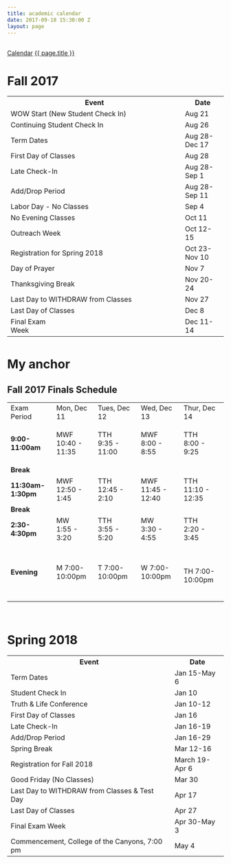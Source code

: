```yaml
---
title: academic calendar
date: 2017-09-18 15:30:00 Z
layout: page
---
```


<br>
<div class="row">
  <div class="col s12">
    <nav>
     <div class="nav-wrapper white">
       <div class="col s12">
         <a href="{{ "/academics/undergraduate" | prepend: site.url }}" class="breadcrumb">Calendar</a>
         <a href="#!" class="breadcrumb">{{ page.title }}</a>
       </div>
     </div>
   </nav>
  </div>
</div>
<h1>Fall 2017</h1>
<table class="bordered">
<tbody>
<tr><th>Event</th><th>Date</th></tr>
<tr>
<td>WOW Start (New Student Check In)</td>
<td>Aug 21</td>
</tr>
<tr>
<td>Continuing Student Check In</td>
<td>Aug 26</td>
</tr>
<tr>
<td>Term Dates</td>
<td>Aug 28-Dec 17</td>
</tr>
<tr>
<td>First Day of Classes</td>
<td>Aug 28</td>
</tr>
<tr>
<td>Late Check-In</td>
<td>Aug 28-Sep 1</td>
</tr>
<tr>
<td>Add/Drop Period</td>
<td>Aug 28-Sep 11</td>
</tr>
<tr>
<td>Labor Day - No Classes</td>
<td>Sep 4</td>
</tr>
<tr>
<td>No Evening Classes</td>
<td>Oct 11</td>
</tr>
<tr>
<td>Outreach Week</td>
<td>Oct 12-15</td>
</tr>
<tr>
<td>Registration for Spring 2018</td>
<td>Oct 23-Nov 10</td>
</tr>
<tr>
<td>Day of Prayer</td>
<td>Nov 7</td>
</tr>
<tr>
<td>Thanksgiving Break                                         </td>
<td>Nov 20-24</td>
</tr>
<tr>
<td>Last Day to WITHDRAW from Classes</td>
<td>Nov 27</td>
</tr>
<tr>
<td>Last Day of Classes</td>
<td>Dec 8</td>
</tr>
<tr>
<td>Final Exam Week                                                                      </td>
<td>Dec 11-14</td>
</tr>
</tbody>
</table>
<p> </p>
<a name="finals">
 <h1 style="padding-top: 40px; margin-top: -40px;">My anchor</h1>
</a>
<h2 id="finalsschedule">Fall 2017 Finals Schedule</h2>
<table class="bordered">
<tbody>
<tr>
<td class="boldText">Exam Period</td>
<td class="boldText">Mon, Dec 11</td>
<td class="boldText">Tues, Dec 12</td>
<td class="boldText">Wed, Dec 13</td>
<td class="boldText">Thur, Dec 14</td>
</tr>
<tr>
<td><strong>9:00-11:00am</strong></td>
<td>
<p>MWF <br />10:40 - 11:35</p>
</td>
<td>TTH <br />9:35 - 11:00</td>
<td>MWF <br />8:00 - 8:55</td>
<td>TTH <br />8:00 - 9:25</td>
</tr>
<tr>
<td colspan="5"><strong>Break</strong></td>
</tr>
<tr>
<td><strong>11:30am-1:30pm</strong></td>
<td>MWF <br />12:50 - 1:45</td>
<td>TTH <br />12:45 - 2:10</td>
<td>MWF <br />11:45 - 12:40</td>
<td>TTH <br />11:10 - 12:35</td>
</tr>
<tr>
<td colspan="5"><strong>Break</strong></td>
</tr>
<tr>
<td><strong>2:30-4:30pm</strong></td>
<td>MW <br />1:55 - 3:20</td>
<td>TTH <br />3:55 - 5:20</td>
<td>MW <br />3:30 - 4:55</td>
<td>TTH <br />2:20 - 3:45</td>
</tr>
<tr>
<td><strong>Evening</strong></td>
<td>M 7:00-10:00pm</td>
<td>T 7:00-10:00pm</td>
<td>W 7:00-10:00pm</td>
<td>
<p> </p>
<p>TH 7:00-10:00pm<br /><br /></p>
</td>
</tr>
</tbody>
</table>
<p> </p>
<h1>Spring 2018</h1>
<table class="bordered">
<tbody>
<tr><th>Event</th><th>Date</th></tr>
<tr>
<td>Term Dates</td>
<td>Jan 15-May 6</td>
</tr>
<tr>
<td>Student Check In</td>
<td>Jan 10</td>
</tr>
<tr>
<td>Truth & Life Conference</td>
<td>Jan 10-12</td>
</tr>
<tr>
<td>First Day of Classes</td>
<td>Jan 16</td>
</tr>
<tr>
<td>Late Check-In</td>
<td>Jan 16-19</td>
</tr>
<tr>
<td>Add/Drop Period</td>
<td>Jan 16-29</td>
</tr>
<tr>
<td>Spring Break</td>
<td>Mar 12-16</td>
</tr>
<tr>
<td>Registration for Fall 2018</td>
<td>March 19-Apr 6</td>
</tr>
<tr>
<td>Good Friday (No Classes)</td>
<td>Mar 30</td>
</tr>
<tr>
<td>Last Day to WITHDRAW from Classes & Test Day</td>
<td>Apr 17</td>
</tr>
<tr>
<td>Last Day of Classes</td>
<td>Apr 27</td>
</tr>
<tr>
<td>Final Exam Week</td>
<td>Apr 30-May 3</td>
</tr>
<tr>
<td>Commencement, College of the Canyons, 7:00 pm             </td>
<td>May 4</td>
</tr>
</tbody>
</table>
<p> </p>
